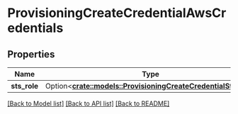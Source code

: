 # ProvisioningCreateCredentialAwsCredentials

## Properties

Name | Type | Description | Notes
------------ | ------------- | ------------- | -------------
**sts_role** | Option<[**crate::models::ProvisioningCreateCredentialStsRole**](ProvisioningCreateCredentialStsRole.md)> |  | [optional]

[[Back to Model list]](../README.md#documentation-for-models) [[Back to API list]](../README.md#documentation-for-api-endpoints) [[Back to README]](../README.md)


